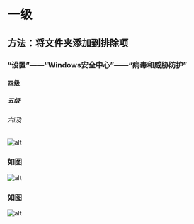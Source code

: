 # 一级
## 方法：将文件夹添加到排除项
### “设置”——“Windows安全中心”——“病毒和威胁防护”
#### 四级
##### 五级
###### 六i及
![alt](https://github.com/SarahYu1997/Learning-notes/blob/master/imgs/1.png)
### 如图
![alt](https://github.com/SarahYu1997/Learning-notes/blob/master/imgs/2.png)
### 如图
![alt](https://github.com/SarahYu1997/Learning-notes/blob/master/imgs/3.png)